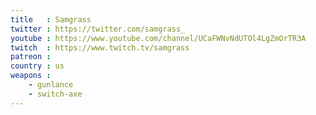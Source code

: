 ```yaml
---
title   : Samgrass
twitter : https://twitter.com/samgrass_
youtube : https://www.youtube.com/channel/UCaFWNvNdUTOl4LgZmOrTR3A
twitch  : https://www.twitch.tv/samgrass
patreon :
country : us
weapons :
    - gunlance
    - switch-axe
---
```

